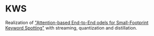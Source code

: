 # KWS

Realization of ["Attention-based End-to-End odels for Small-Footprint Keyword Spotting"](https://www.dropbox.com/s/22ah2ba7dug6pzw/KWS_Attention.pdf) with streaming, quantization and distillation.
